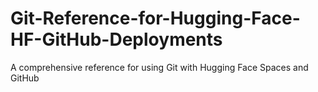 # Git-Reference-for-Hugging-Face-HF-GitHub-Deployments
A comprehensive reference for using Git with Hugging Face Spaces and GitHub
